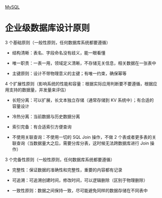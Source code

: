 [MySQL](./mysql.md)

# 企业级数据库设计原则

3 个基础原则（一般性原则，任何数据库系统都要遵循）

- 结构清晰：表名、字段命名没有歧义，能一眼看懂

- 唯一职责：一表一用，领域定义清晰，不存储无关信息，相关数据在一张表中

- 主键原则：设计不带物理意义的主键；有唯一约束，确保幂等

4 个扩展性原则（影响系统的性能和容量：根据实际应用判断要不要遵循，根据应用支持的数据量，并发量来评估）

- 长短分离：可以扩展，长文本独立存储（通常存储到 KV 系统中）；有合适的容量设计

- 冷热分离：当前数据与历史数据分离

- 索引完备：有合适索引方便查询

- 不使用关联查询：不使用一切的 SQL Join 操作，不做 2 个表或者更多表的关联查询（当数据量大之后，需要分库分表，这时候无法跨数据库进行 Join 操作）

3 个完备性原则（一般性原则，任何数据库系统都要遵循）

- 完整性：保证数据的准确性和完整性，重要的内容都有记录

- 可追溯：可追溯创建时间，修改时间，可以逻辑删除（区别于物理删除）

- 一致性原则：数据之间保持一致，尽可能避免同样的数据存储在不同表中
